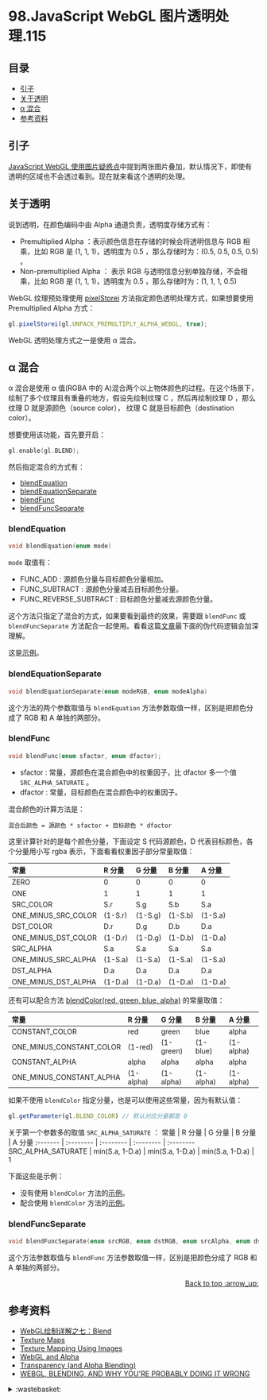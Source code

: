 # 98.JavaScript WebGL 图片透明处理.115
## <a name="index"></a> 目录
- [引子](#start)
- [关于透明](#about)
- [α 混合](#blend)
- [参考资料](#reference)

## <a name="start"></a> 引子
[JavaScript WebGL 使用图片疑惑点][url-pre]中提到两张图片叠加，默认情况下，即使有透明的区域也不会透过看到。现在就来看这个透明的处理。

## <a name="about"></a> 关于透明
说到透明，在颜色编码中由 Alpha 通道负责，透明度存储方式有：
- Premultiplied Alpha ：表示颜色信息在存储的时候会将透明信息与 RGB 相乘，比如 RGB 是 (1, 1, 1)，透明度为 0.5 ，那么存储时为：(0.5, 0.5, 0.5, 0.5) 。
- Non-premultiplied Alpha ： 表示 RGB 与透明信息分别单独存储，不会相乘，比如 RGB 是 (1, 1, 1)，透明度为 0.5 ，那么存储时为：(1, 1, 1, 0.5)

WebGL 纹理预处理使用 [pixelStorei][url-12] 方法指定颜色透明处理方式，如果想要使用 Premultiplied Alpha 方式：
```js
gl.pixelStorei(gl.UNPACK_PREMULTIPLY_ALPHA_WEBGL, true);
```

WebGL 透明处理方式之一是使用 α 混合。

## <a name="blend"></a> α 混合
α 混合是使用 α 值(RGBA 中的 A)混合两个以上物体颜色的过程。在这个场景下，绘制了多个纹理且有重叠的地方，假设先绘制纹理 C ，然后再绘制纹理 D ，那么纹理 D 就是源颜色（source color）， 纹理 C 就是目标颜色（destination color）。

想要使用该功能，首先要开启：
```c
gl.enable(gl.BLEND);
```
然后指定混合的方式有：
- [blendEquation][url-6]
- [blendEquationSeparate][url-7]
- [blendFunc][url-4]
- [blendFuncSeparate][url-8]

### blendEquation
```c
void blendEquation(enum mode)
```
`mode` 取值有：
- FUNC_ADD : 源颜色分量与目标颜色分量相加。
- FUNC_SUBTRACT : 源颜色分量减去目标颜色分量。
- FUNC_REVERSE_SUBTRACT : 目标颜色分量减去源颜色分量。

这个方法只指定了混合的方式，如果要看到最终的效果，需要跟 `blendFunc` 或 `blendFuncSeparate` 方法配合一起使用。看看这篇[文章][url-10]最下面的伪代码逻辑会加深理解。

这是[示例][url-example1]。
### blendEquationSeparate
```c
void blendEquationSeparate(enum modeRGB, enum modeAlpha)
```
这个方法的两个参数取值与 `blendEquation` 方法参数取值一样，区别是把颜色分成了 RGB 和 A 单独的两部分。

### blendFunc
```c
void blendFunc(enum sfactor, enum dfactor);
```
- sfactor : 常量，源颜色在混合颜色中的权重因子，比 dfactor 多一个值 `SRC_ALPHA_SATURATE` 。
- dfactor : 常量，目标颜色在混合颜色中的权重因子。

混合颜色的计算方法是：
```
混合后颜色 = 源颜色 * sfactor + 目标颜色 * dfactor
```
这里计算针对的是每个颜色分量，下面设定 S 代码源颜色，D 代表目标颜色，各个分量用小写 rgba 表示，下面看看权重因子部分常量取值：

常量 | R 分量 | G 分量 | B 分量 | A 分量
:------- | :-------- | :-------- | :-------- | :--------
ZERO | 0 | 0 | 0 | 0
ONE | 1 | 1 | 1 | 1
SRC_COLOR | S.r | S.g | S.b | S.a
ONE_MINUS_SRC_COLOR | (1-S.r) | (1-S.g) | (1-S.b) | (1-S.a)
DST_COLOR | D.r | D.g | D.b | D.a
ONE_MINUS_DST_COLOR | (1-D.r) | (1-D.g) | (1-D.b) | (1-D.a)
SRC_ALPHA | S.a | S.a | S.a | S.a
ONE_MINUS_SRC_ALPHA | (1-S.a) | (1-S.a) | (1-S.a) | (1-S.a)
DST_ALPHA | D.a | D.a | D.a | D.a
ONE_MINUS_DST_ALPHA | (1-D.a) | (1-D.a) | (1-D.a) | (1-D.a)


还有可以配合方法 [blendColor(red, green, blue, alpha)][url-5] 的常量取值：

常量 | R 分量 | G 分量 | B 分量 | A 分量
:------- | :-------- | :-------- | :-------- | :--------
CONSTANT_COLOR | red | green | blue | alpha
ONE_MINUS_CONSTANT_COLOR | (1-red) | (1-green) | (1-blue) | (1-alpha)
CONSTANT_ALPHA | alpha | alpha | alpha | alpha
ONE_MINUS_CONSTANT_ALPHA | (1-alpha) | (1-alpha) | (1-alpha) | (1-alpha)

如果不使用 `blendColor` 指定分量，也是可以使用这些常量，因为有默认值：
```js
gl.getParameter(gl.BLEND_COLOR) // 默认对应分量都是 0
```

关于第一个参数多的取值 `SRC_ALPHA_SATURATE` ：
常量 | R 分量 | G 分量 | B 分量 | A 分量
:------- | :-------- | :-------- | :-------- | :--------
SRC_ALPHA_SATURATE | min(S.a, 1-D.a) | min(S.a, 1-D.a) | min(S.a, 1-D.a) | 1


下面这些是示例：
- 没有使用 `blendColor` 方法的[示例][url-example2]。
- 配合使用 `blendColor` 方法的[示例][url-example3]。

### blendFuncSeparate
```c
void blendFuncSeparate(enum srcRGB, enum dstRGB, enum srcAlpha, enum dstAlpha)
```
这个方法参数取值与 `blendFunc` 方法参数取值一样，区别是把颜色分成了 RGB 和 A 单独的两部分。


<div align="right"><a href="#index">Back to top :arrow_up:</a></div>


## <a name="reference"></a> 参考资料
- [WebGL绘制详解之七：Blend][url-3]
- [Texture Maps][url-1]
- [Texture Mapping Using Images][url-2]
- [WebGL and Alpha][url-9]
- [Transparency (and Alpha Blending)][url-10]
- [WEBGL, BLENDING, AND WHY YOU'RE PROBABLY DOING IT WRONG][url-11]

[url-pre]:https://github.com/XXHolic/segment/issues/114
[url-1]:http://learnwebgl.brown37.net/model_data/model_texture_maps.html
[url-2]:http://learnwebgl.brown37.net/10_surface_properties/texture_mapping_images.html
[url-3]:http://www.jiazhengblog.com/blog/2017/01/04/2989/
[url-4]:https://developer.mozilla.org/en-US/docs/Web/API/WebGLRenderingContext/blendFunc
[url-5]:https://developer.mozilla.org/en-US/docs/Web/API/WebGLRenderingContext/blendColor
[url-6]:https://developer.mozilla.org/en-US/docs/Web/API/WebGLRenderingContext/blendEquation
[url-7]:https://developer.mozilla.org/en-US/docs/Web/API/WebGLRenderingContext/blendEquationSeparate
[url-8]:https://developer.mozilla.org/en-US/docs/Web/API/WebGLRenderingContext/blendFuncSeparate
[url-9]:https://webglfundamentals.org/webgl/lessons/webgl-and-alpha.html
[url-10]:http://learnwebgl.brown37.net/11_advanced_rendering/alpha_blending.html?highlight=alpha
[url-11]:https://limnu.com/webgl-blending-youre-probably-wrong/
[url-12]:https://developer.mozilla.org/en-US/docs/Web/API/WebGLRenderingContext/pixelStorei

[url-example1]:https://xxholic.github.io/lab/segment/98/blend-equation.html
[url-example2]:https://xxholic.github.io/lab/segment/98/blend.html
[url-example3]:https://xxholic.github.io/lab/segment/98/blend-color.html


[url-local-1]:../images/97/1.png
[url-local-2]:../images/97/2.png

<details>
<summary>:wastebasket:</summary>

最近看了[《Ron's Gone Wrong》][url-art]，讲了一个温馨的故事，让我想起了[《超能陆战队》][url-art2]。

![98-poster][url-local-poster]

</details>

[url-art]:https://movie.douban.com/subject/33437580/
[url-art2]:https://movie.douban.com/subject/11026735/
[url-local-poster]:../images/98/poster.png
